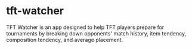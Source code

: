 # tft-watcher
TFT Watcher is an app designed to help TFT players prepare for tournaments by breaking down opponents' match history, item tendency, composition tendency, and average placement.
